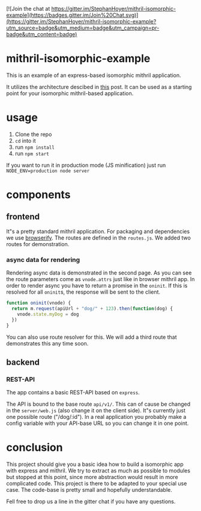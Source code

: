 [![Join the chat at https://gitter.im/StephanHoyer/mithril-isomorphic-example](https://badges.gitter.im/Join%20Chat.svg)](https://gitter.im/StephanHoyer/mithril-isomorphic-example?utm_source=badge&utm_medium=badge&utm_campaign=pr-badge&utm_content=badge)

# mithril-isomorphic-example

This is an example of an express-based isomorphic mithril application.

It utilizes the architecture descibed in
[this](https://gist.github.com/StephanHoyer/bddccd9e159828867d2a) post. It can
be used as a starting point for your isomorphic mithril-based application.

# usage

1. Clone the repo
2. `cd` into it
3. run `npm install`
4. run `npm start`

If you want to run it in production mode (JS minification) just run `NODE_ENV=production node server`

# components

## frontend

It"s a pretty standard mithril application. For packaging and dependencies we use
[browserify](http://browserify.org/). The routes are defined in the `routes.js`.
We added two routes for demonstration.

### async data for rendering

Rendering async data is demonstrated in the second page. As you can see the
route parameters come as `vnode.attrs` just like in browser mithril app. In order
to render async you have to return a promise in the `oninit`. If this is 
resolved for all `oninit`s, the response will be sent to the client.

```javascript
function oninit(vnode) {
  return m.request(apiUrl + "dog/" + 123).then(function(dog) {
    vnode.state.myDog = dog
  })
}
```

You can also use route resolver for this. We will add a third route that
demonstrates this any time soon.

## backend

### REST-API

The app contains a basic REST-API based on `express`.

The API is bound to the base route `api/v1/`. This can of cause be changed in
the `server/web.js` (also change it on the client side). It"s currently just one
possible route ("/dog/:id"). In a real application you probably make a config
variable with your API-base URL so you can change it in one point.

# conclusion

This project should give you a basic idea how to build a isomorphic app with
express and mithril. We try to extract as much as possible to modules but stopped
at this point, since more abstraction would result in more complicated code. This
project is there to be adapted to your special use case. The code-base is pretty
small and hopefully understandable.

Fell free to drop us a line in the gitter chat if you have any questions.
